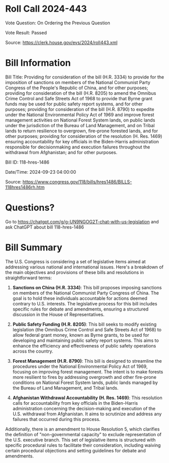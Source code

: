 # Roll Call 2024-443

Vote Question: On Ordering the Previous Question

Vote Result: Passed

Source: https://clerk.house.gov/evs/2024/roll443.xml

# Bill Information

Bill Title: Providing for consideration of the bill (H.R. 3334) to provide for the imposition of sanctions on members of the National Communist Party Congress of the People's Republic of China, and for other purposes; providing for consideration of the bill (H.R. 8205) to amend the Omnibus Crime Control and Safe Streets Act of 1968 to provide that Byrne grant funds may be used for public safety report systems, and for other purposes; providing for consideration of the bill (H.R. 8790) to expedite under the National Environmental Policy Act of 1969 and improve forest management activities on National Forest System lands, on public lands under the jurisdiction of the Bureau of Land Management, and on Tribal lands to return resilience to overgrown, fire-prone forested lands, and for other purposes; providing for consideration of the resolution (H. Res. 1469) ensuring accountability for key officials in the Biden-Harris administration responsible for decisionmaking and execution failures throughout the withdrawal from Afghanistan; and for other purposes.

Bill ID: 118-hres-1486

Date/Time: 2024-09-23 04:00:00

Source: https://www.congress.gov/118/bills/hres1486/BILLS-118hres1486rh.htm

# Questions?

Go to https://chatgpt.com/g/g-UN9NGOG2T-chat-with-us-legislation and ask ChatGPT about bill 118-hres-1486

# Bill Summary
The U.S. Congress is considering a set of legislative items aimed at addressing various national and international issues. Here's a breakdown of the main objectives and provisions of these bills and resolutions in straightforward terms:

1. **Sanctions on China (H.R. 3334)**: This bill proposes imposing sanctions on members of the National Communist Party Congress of China. The goal is to hold these individuals accountable for actions deemed contrary to U.S. interests. The legislative process for this bill includes specific rules for debate and amendments, ensuring a structured discussion in the House of Representatives.

2. **Public Safety Funding (H.R. 8205)**: This bill seeks to modify existing legislation (the Omnibus Crime Control and Safe Streets Act of 1968) to allow federal grant money, known as Byrne grants, to be used for developing and maintaining public safety report systems. This aims to enhance the efficiency and effectiveness of public safety operations across the country.

3. **Forest Management (H.R. 8790)**: This bill is designed to streamline the procedures under the National Environmental Policy Act of 1969, focusing on improving forest management. The intent is to make forests more resilient to fires by addressing overgrowth and other fire-prone conditions on National Forest System lands, public lands managed by the Bureau of Land Management, and Tribal lands.

4. **Afghanistan Withdrawal Accountability (H. Res. 1469)**: This resolution calls for accountability from key officials in the Biden-Harris administration concerning the decision-making and execution of the U.S. withdrawal from Afghanistan. It aims to scrutinize and address any failures that occurred during this process.

Additionally, there is an amendment to House Resolution 5, which clarifies the definition of "non-governmental capacity" to exclude representation of the U.S. executive branch. This set of legislative items is structured with specific procedural rules to facilitate their consideration, including waiving certain procedural objections and setting guidelines for debate and amendments.
